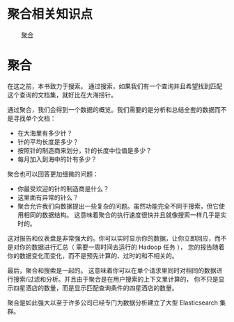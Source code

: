 # 聚合相关知识点    
 &emsp;&emsp; [聚合](https://www.elastic.co/guide/cn/elasticsearch/guide/current/aggregations.html)
# 聚合   
 在这之前，本书致力于搜索。 通过搜索，如果我们有一个查询并且希望找到匹配这个查询的文档集，就好比在大海捞针。   
 
 通过聚合，我们会得到一个数据的概览。我们需要的是分析和总结全套的数据而不是寻找单个文档：   
 
  - 在大海里有多少针？  
  - 针的平均长度是多少？   
  - 按照针的制造商来划分，针的长度中位值是多少？  
  - 每月加入到海中的针有多少？   

  聚合也可以回答更加细微的问题：   
  - 你最受欢迎的针的制造商是什么？   
  - 这里面有异常的针么？   
  - 聚合允许我们向数据提出一些复杂的问题。虽然功能完全不同于搜索，但它使用相同的数据结构。
  这意味着聚合的执行速度很快并且就像搜索一样几乎是实时的。  
 
 这对报告和仪表盘是非常强大的。你可以实时显示你的数据，让你立即回应，而不是对你的数据进行汇总（ 需要一周时间去运行的 Hadoop 任务 ），
 您的报告随着你的数据变化而变化，而不是预先计算的、过时的和不相关的。    
 
 最后，聚合和搜索是一起的。 这意味着你可以在单个请求里同时对相同的数据进行搜索/过滤和分析。并且由于聚合是在用户搜索的上下文里计算的，
 你不只是显示四星酒店的数量，而是显示匹配查询条件的四星酒店的数量。    
 
 聚合是如此强大以至于许多公司已经专门为数据分析建立了大型 Elasticsearch 集群。     